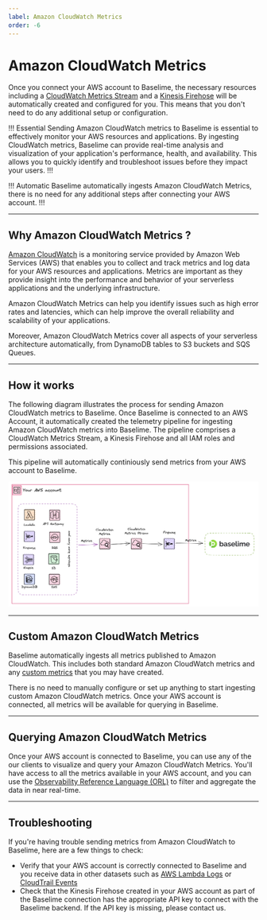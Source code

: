 ```yaml
---
label: Amazon CloudWatch Metrics
order: -6
---
```


# Amazon CloudWatch Metrics

Once you connect your AWS account to Baselime, the necessary resources including a [CloudWatch Metrics Stream](https://docs.aws.amazon.com/AmazonCloudWatch/latest/monitoring/CloudWatch-Metric-Streams.html) and a [Kinesis Firehose](https://aws.amazon.com/kinesis/data-firehose/) will be automatically created and configured for you. This means that you don't need to do any additional setup or configuration.

!!! Essential
Sending Amazon CloudWatch metrics to Baselime is essential to effectively monitor your AWS resources and applications. By ingesting CloudWatch metrics, Baselime can provide real-time analysis and visualization of your application's performance, health, and availability. This allows you to quickly identify and troubleshoot issues before they impact your users.
!!!

!!! Automatic
Baselime automatically ingests Amazon CloudWatch Metrics, there is no need for any additional steps after connecting your AWS account.
!!!

---

## Why Amazon CloudWatch Metrics ?

[Amazon CloudWatch](https://aws.amazon.com/cloudwatch/) is a monitoring service provided by Amazon Web Services (AWS) that enables you to collect and track metrics and log data for your AWS resources and applications. Metrics are important as they provide insight into the performance and behavior of your serverless applications and the underlying infrastructure.

Amazon CloudWatch Metrics can help you identify issues such as high error rates and latencies, which can help improve the overall reliability and scalability of your applications.

Moreover, Amazon CloudWatch Metrics cover all aspects of your serverless architecture automatically, from DynamoDB tables to S3 buckets and SQS Queues.

---

## How it works

The following diagram illustrates the process for sending Amazon CloudWatch metrics to Baselime. Once Baselime is connected to an AWS Account, it automatically created the telemetry pipeline for ingesting Amazon CloudWatch metrics into Baselime. The pipeline comprises a CloudWatch Metrics Stream, a Kinesis Firehose and all IAM roles and permissions associated.

This pipeline will automatically continiously send metrics from your AWS account to Baselime.

![Sending Amazon CloudWatch Metrics to Baselime](../assets/images/illustrations/sending-data/metrics.png)

---

## Custom Amazon CloudWatch Metrics

Baselime automatically ingests all metrics published to Amazon CloudWatch. This includes both standard Amazon CloudWatch metrics and any [custom metrics](https://docs.aws.amazon.com/AmazonCloudWatch/latest/monitoring/publishingMetrics.html) that you may have created.

There is no need to manually configure or set up anything to start ingesting custom Amazon CloudWatch metrics. Once your AWS account is connected, all metrics will be available for querying in Baselime.


---

## Querying Amazon CloudWatch Metrics

Once your AWS account is connected to Baselime, you can use any of the our clients to visualize and query your Amazon CloudWatch Metrics. You'll have access to all the metrics available in your AWS account, and you can use the [Observability Reference Language (ORL)](../observability-reference-language/overview.md) to filter and aggregate the data in near real-time.

---

## Troubleshooting

If you're having trouble sending metrics from Amazon CloudWatch to Baselime, here are a few things to check:

- Verify that your AWS account is correctly connected to Baselime and you receive data in other datasets such as [AWS Lambda Logs](./lambda-logs.md) or [CloudTrail Events](./cloudtrail.md)
- Check that the Kinesis Firehose created in your AWS account as part of the Baselime connection has the appropriate API key to connect with the Baselime backend. If the API key is missing, please contact us.
